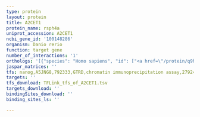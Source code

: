 ```yaml
---
type: protein
layout: protein
title: A2CET1
protein_name: rsph4a
uniprot_accession: A2CET1
ncbi_gene_id: '100148286'
organism: Danio rerio
function: target gene
number_of_interactions: '1'
orthologs: '[{"species": "Homo sapiens", "id": ["<a href=\"/protein/q9h0k4\">Q9H0K4</a>", "<a href=\"/protein/q5td94\">Q5TD94</a>"]}, {"species": "Mus musculus", "id": ["<a href=\"/protein/q8bym7\">Q8BYM7</a>", "<a href=\"/protein/q8cdr2\">Q8CDR2</a>"]}, {"species": "Rattus norvegicus", "id": ["Q4V8E8", "D4A8S8"]}, {"species": "Drosophila melanogaster", "id": ["<a href=\"/protein/q9w1d3\">Q9W1D3</a>"]}]'
jaspar_matrices: ''
tfs: nanog,A5JNG8,792333,GTRD,chromatin immunoprecipitation assay,27924024%5Buid%5D,No
targets: ''
tfs_download: TFLink_tfs_of_A2CET1.tsv
targets_download: ''
bindingSites_download: ''
binding_sites_ls: ''

---
```

